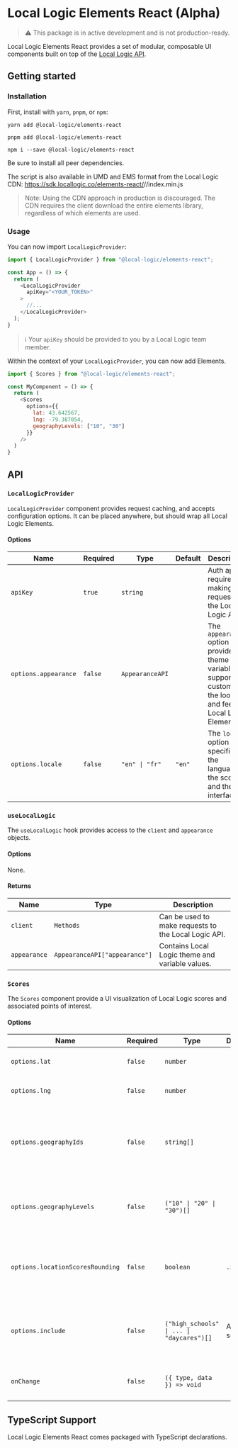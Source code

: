 # Local Logic Elements React (Alpha)
> ⚠️ This package is in active development and is not production-ready.

Local Logic Elements React provides a set of modular, composable UI components built on top of the [Local Logic API](https://docs.locallogic.co/getting-started/using-api).

## Getting started
### Installation
First, install with `yarn`, `pnpm`, or `npm`:
```
yarn add @local-logic/elements-react
```
```
pnpm add @local-logic/elements-react
```
```
npm i --save @local-logic/elements-react
```

Be sure to install all peer dependencies.

The script is also available in UMD and EMS format from the Local Logic CDN:
https://sdk.locallogic.co/elements-react/<VERSION>/<FORMAT>/index.min.js

> Note: Using the CDN approach in production is discouraged. The CDN requires the client download the entire elements library, regardless of which elements are used.

### Usage
You can now import `LocalLogicProvider`:

```js
import { LocalLogicProvider } from "@local-logic/elements-react";

const App = () => {
  return (
    <LocalLogicProvider
      apiKey="<YOUR_TOKEN>"
    >
      //...
    </LocalLogicProvider>
  );
}
```

> ℹ️ Your `apiKey` should be provided to you by a Local Logic team member.

Within the context of your `LocalLogicProvider`, you can now add Elements.

```js
import { Scores } from "@local-logic/elements-react";

const MyComponent = () => {
  return (
    <Scores
      options={{
        lat: 43.642567,
        lng: -79.387054,
        geographyLevels: ["10", "30"]
      }}
    />
  )
}
```

## API
### `LocalLogicProvider`
`LocalLogicProvider` component provides request caching, and accepts configuration options. It can be placed anywhere, but should wrap all Local Logic Elements.

#### Options
| Name  | Required | Type | Default | Description |
| ------------- | ------------- | ------------- | ------------- | ------------- |
| `apiKey`  | `true`  | `string`  | | Auth apiKey required for making requests to the Local Logic API. |
| `options.appearance`  | `false`  | `AppearanceAPI`  | | The `appearance` option provides theme and variable support customizing the look and feel of Local Logic Elements. |
| `options.locale`  | `false`  | `"en" \| "fr"`  | `"en"` | The `locale` option specifies the language of the scores and the UI interface. |

### `useLocalLogic`
The `useLocalLogic` hook provides access to the `client` and `appearance` objects.

#### Options
None.

#### Returns
| Name | Type | Description |
| ------------- | ------------- | ------------- |
| `client` | `Methods` | Can be used to make requests to the Local Logic API. |
| `appearance` | `AppearanceAPI["appearance"]` | Contains Local Logic theme and variable values. |

### `Scores`
The `Scores` component provide a UI visualization of Local Logic scores and associated points of interest.

#### Options
| Name  | Required | Type | Default | Description |
| ------------- | ------------- | ------------- | ------------- | ------------- |
| `options.lat`  | `false`  | `number`  | | A decimal number between -90 and 90 (Latitude). |
| `options.lng`  | `false`  | `number`  | | A decimal number between -180 and 180 (Longitude). |
| `options.geographyIds`  | `false`  | `string[]`  | | A comma separated list of geography ids, ex. `g30_dpz89rm7` or `g30_dpz89rm7`, `g10_dpz89rm7`. If this parameter is provided, the `lat` and `lng` parameters are optional. |
| `options.geographyLevels`  | `false`  | `("10" \| "20" \| "30")[]`  | | A list of geography levels to include, ex. 10,30. If no geography levels are provided, no geography scores will be returned.
| `options.locationScoresRounding`  | `false`  | `boolean`  | `.5` | The type of rounding to apply to the scores returned under data.location. Either .5 (default) to round at the nearest 0.5, or none, to disable rounding.
| `options.include`  | `false`  | `("high_schools" \| ... \| "daycares")[]`  | All scores | An array containing `ScoreNames` to return, ex. `["car_friendly", "pedestrian_friendly"]`. If no names are provided, all scores will be returned.|
| `onChange`  | `false`  | `({ type, data }) => void`  | | The `onChange` callback is triggered when the component state changes. |


## TypeScript Support
Local Logic Elements React comes packaged with TypeScript declarations.
